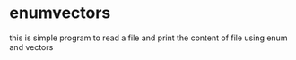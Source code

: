 # enumvectors
this is simple program to read a file and print the content of file using enum and vectors
